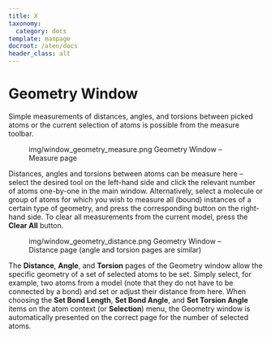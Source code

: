 ```yaml
---
title: X
taxonomy:
  category: docs
template: manpage
docroot: /aten/docs
header_class: alt
---
```



# Geometry Window

Simple measurements of distances, angles, and torsions between picked atoms or the current selection of atoms is possible from the measure toolbar.

<figure>
  <image>img/window_geometry_measure.png</image>
  <caption>Geometry Window – Measure page</caption>
</figure>

Distances, angles and torsions between atoms can be measure here – select the desired tool on the left-hand side and click the relevant number of atoms one-by-one in the main window. Alternatively, select a molecule or group of atoms for which you wish to measure all (bound) instances of a certain type of geometry, and press the corresponding button on the right-hand side. To clear all measurements from the current model, press the **Clear All** button.

<figure>
  <image>img/window_geometry_distance.png</image>
  <caption>Geometry Window – Distance page (angle and torsion pages are similar)</caption>
</figure>

The **Distance**, **Angle**, and **Torsion** pages of the Geometry window allow the specific geometry of a set of selected atoms to be set. Simply select, for example, two atoms from a model (note that they do not have to be connected by a bond) and set or adjust their distance from here. When choosing the **Set Bond Length**, **Set Bond Angle**, and **Set Torsion Angle** items on the atom context (or **Selection**) menu, the Geometry window is automatically presented on the correct page for the number of selected atoms.


